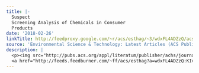 ```yaml
---
title: |-
  Suspect
  Screening Analysis of Chemicals in Consumer
  Products
date: '2018-02-26'
linkTitle: http://feedproxy.google.com/~r/acs/esthag/~3/wdxFL4ADZzQ/acs.est.7b04781
source: 'Environmental Science & Technology: Latest Articles (ACS Publications)'
description: |
  <p><img src="http://pubs.acs.org/appl/literatum/publisher/achs/journals/content/esthag/0/esthag.ahead-of-print/acs.est.7b04781/20180223/images/medium/es-2017-047814_0006.gif" alt="TOC Graphic"/></p><div><cite>Environmental Science & Technology</cite></div><div>DOI: 10.1021/acs.est.7b04781</div><div class="feedflare">
  <a href="http://feeds.feedburner.com/~ff/acs/esthag?a=wdxFL4ADZzQ:KIv1o8UT18o:yIl2AUoC8zA"><img src="http://feeds.feedburner.com/~ff/acs/esthag?d=yIl2AUoC8zA" border="0"></img></a>
---
```

